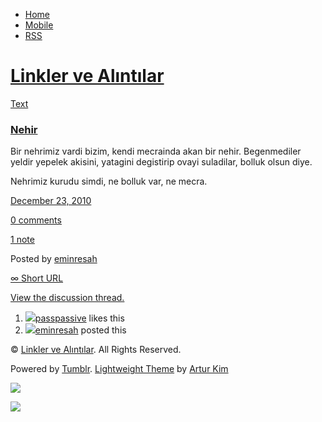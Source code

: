 -   [Home](/)
-   [Mobile](/mobile)
-   [RSS](http://eminresah.tumblr.com/rss)

[Linkler ve Alıntılar](/)
=========================

[Text](http://eminresah.tumblr.com/post/2429384995/nehir)

### [Nehir](http://eminresah.tumblr.com/post/2429384995/nehir)

Bir nehrimiz vardi bizim, kendi mecrainda akan bir nehir. Begenmediler
yeldir yepelek akisini, yatagini degistirip ovayi suladilar, bolluk
olsun diye.

Nehrimiz kurudu simdi, ne bolluk var, ne mecra.

[December 23, 2010](http://eminresah.tumblr.com/post/2429384995/nehir)

[0
comments](http://eminresah.tumblr.com/post/2429384995/nehir#disqus_thread)

[1 note](http://eminresah.tumblr.com/post/2429384995/nehir#notes)

Posted by [eminresah](http://eminresah.tumblr.com/)

[∞ Short URL](http://tmblr.co/ZWS1Oy2GpNaZ)

[View the discussion thread.](http://erblog.disqus.com/?url=ref)

1.  [![](http://33.media.tumblr.com/avatar_063d45a540dc_16.png)](http://passpassive.tumblr.com/ "ha bi' de! ")[passpassive](http://passpassive.tumblr.com/ "ha bi' de!")
    likes this
2.  [![](http://38.media.tumblr.com/avatar_06c8562d8d9e_16.png)](http://eminresah.tumblr.com/ "Linkler ve Alıntılar")[eminresah](http://eminresah.tumblr.com/ "Linkler ve Alıntılar")
    posted this

© [Linkler ve Alıntılar](/). All Rights Reserved.

Powered by [Tumblr](http://tumblr.com). [Lightweight
Theme](http://www.tumblr.com/theme/10820) by [Artur
Kim](http://arturkim.com)

![](https://px.srvcs.tumblr.com/impixu?T=1434918848&J=eyJ0eXBlIjoidXJsIiwidXJsIjoiaHR0cDpcL1wvZW1pbnJlc2FoLnR1bWJsci5jb21cL3Bvc3RcLzI0MjkzODQ5OTVcL25laGlyIiwicmVxdHlwZSI6MCwicm91dGUiOiJcL3Bvc3RcLzppZFwvOnN1bW1hcnkiLCJub3NjcmlwdCI6MX0=&U=FFMGBMHDGM&K=b31d9b44f272563f40efcac2944f415d52e6ac33601ff77d4ecb845c4be31738&R=)

![](https://px.srvcs.tumblr.com/impixu?T=1434918848&J=eyJ0eXBlIjoicG9zdCIsInVybCI6Imh0dHA6XC9cL2VtaW5yZXNhaC50dW1ibHIuY29tXC9wb3N0XC8yNDI5Mzg0OTk1XC9uZWhpciIsInJlcXR5cGUiOjAsInJvdXRlIjoiXC9wb3N0XC86aWRcLzpzdW1tYXJ5IiwicG9zdHMiOlt7InBvc3RpZCI6IjI0MjkzODQ5OTUiLCJibG9naWQiOiIzNjQ4MDI4Iiwic291cmNlIjozM31dLCJub3NjcmlwdCI6MX0=&U=GGIFCPLMDJ&K=42cb8deeab1cdbbe32b0c0b6c4b1ea9edabd0fb905f1e13e9c462a04518bcf3d&R=)

